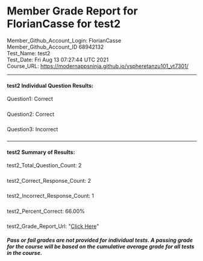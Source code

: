# Member Grade Report for FlorianCasse for test2  
   
Member_Github_Account_Login: FlorianCasse  
Member_Github_Account_ID 68942132  
Test_Name: test2  
Test_Date: Fri Aug 13 07:27:44 UTC 2021  
Course_URL: https://modernappsninja.github.io/vspheretanzu101_vt7301/  
   
---  
#### test2 Individual Question Results:  
Question1: Correct  
#####  
Question2: Correct  
#####  
Question3: Incorrect  
#####  
---  
#### test2 Summary of Results:  
test2_Total_Question_Count: 2  
#####  
test2_Correct_Response_Count: 2  
#####  
test2_Incorrect_Response_Count: 1  
#####  
test2_Percent_Correct: 66.00%  
#####  
test2_Grade_Report_Url: "[Click Here](https://github.com/modernappsninjas/FlorianCasse/blob/main/static/userdata/courses/vspheretanzu101_vt7301/grade_report.pr1282.test2.md)"
##### Pass or fail grades are not provided for individual tests. A passing grade for the course will be based on the cumulative average grade for all tests in the course.  
